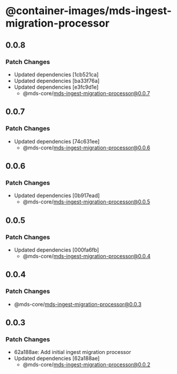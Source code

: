 # @container-images/mds-ingest-migration-processor

## 0.0.8

### Patch Changes

- Updated dependencies [1cb521ca]
- Updated dependencies [ba33f76a]
- Updated dependencies [e3fc9d1e]
  - @mds-core/mds-ingest-migration-processor@0.0.7

## 0.0.7

### Patch Changes

- Updated dependencies [74c631ee]
  - @mds-core/mds-ingest-migration-processor@0.0.6

## 0.0.6

### Patch Changes

- Updated dependencies [0b917ead]
  - @mds-core/mds-ingest-migration-processor@0.0.5

## 0.0.5

### Patch Changes

- Updated dependencies [000fa6fb]
  - @mds-core/mds-ingest-migration-processor@0.0.4

## 0.0.4

### Patch Changes

- @mds-core/mds-ingest-migration-processor@0.0.3

## 0.0.3

### Patch Changes

- 62a188ae: Add initial ingest migration processor
- Updated dependencies [62a188ae]
  - @mds-core/mds-ingest-migration-processor@0.0.2
